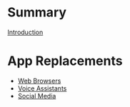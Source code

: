 # Summary

[Introduction](README.md)

# App Replacements
- [Web Browsers](./browsers.md)
- [Voice Assistants](./voice-assistants.md)
- [Social Media](./social-media.md)
